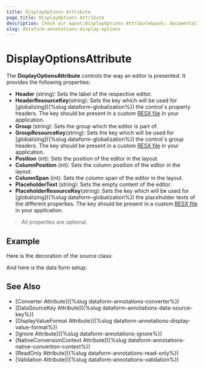```yaml
---
title: DisplayOptions Attribute
page_title: DisplayOptions Attribute
description: Check our &quot;DisplayOptions Attribute&quot; documentation article for Telerik DataForm for Xamarin control.
slug: dataform-annotations-display-options
---
```


# DisplayOptionsAttribute

The **DisplayOptionsAttribute** controls the way an editor is presented. It provides the following properties:

- **Header** (string): Sets the label of the respective editor.
- **HeaderResourceKey**(string): Sets the key which will be used for [globalizing]({%slug dataform-globalization%}) the control´s property headers. The key should be present in a custom [RESX file](https://docs.microsoft.com/en-us/previous-versions/visualstudio/visual-studio-2008/ekyft91f(v=vs.90)) in your application.
- **Group** (string): Sets the group which the editor is part of.
- **GroupResourceKey**(string): Sets the key which will be used for [globalizing]({%slug dataform-globalization%}) the control´s group headers. The key should be present in a custom [RESX file](https://docs.microsoft.com/en-us/previous-versions/visualstudio/visual-studio-2008/ekyft91f(v=vs.90)) in your application.
- **Position** (int): Sets the position of the editor in the layout.
- **ColumnPosition** (int): Sets the column position of the editor in the layout.
- **ColumnSpan** (int): Sets the column span of the editor in the layout.
- **PlaceholderText** (string): Sets the empty content of the editor.
- **PlaceholderResourceKey**(string): Sets the key which will be used for [globalizing]({%slug dataform-globalization%}) the placeholder texts of the different properties. The key should be present in a custom [RESX file](https://docs.microsoft.com/en-us/previous-versions/visualstudio/visual-studio-2008/ekyft91f(v=vs.90)) in your application.

> All properties are optional.

## Example

Here is the decoration of the source class:

<snippet id='dataform-dataannotations-displayoptions-source'/>

And here is the data form setup:

<snippet id='dataform-dataannotations-displayoptions-form'/>

## See Also

- [Converter Attribute]({%slug dataform-annotations-converter%})
- [DataSourceKey Attribute]({%slug dataform-annotations-data-source-key%})
- [DisplayValueFormat Attribute]({%slug dataform-annotations-display-value-format%})
- [Ignore Attribute]({%slug dataform-annotations-ignore%})
- [NativeConversionContext Attribute]({%slug dataform-annotations-native-convertion-context%})
- [ReadOnly Attribute]({%slug dataform-annotations-read-only%})
- [Validation Attribute]({%slug dataform-annotations-validation%})